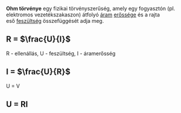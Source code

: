 **Ohm törvénye** egy fizikai törvényszerűség, amely egy fogyasztón (pl. elektromos vezetékszakaszon) átfolyó [áram](https://hu.wikipedia.org/wiki/Elektromos_%C3%A1ram "Elektromos áram") [erőssége](https://hu.wikipedia.org/wiki/Elektromos_%C3%A1ramer%C5%91ss%C3%A9g "Elektromos áramerősség") és a rajta eső [feszültség](https://hu.wikipedia.org/wiki/Elektromos_fesz%C3%BClts%C3%A9g "Elektromos feszültség") összefüggését adja meg.
## R = $\frac{U}{I}$
R - ellenállás, U - feszültség, I - áramerősség
## I = $\frac{U}{R}$

U = V

## U = RI
